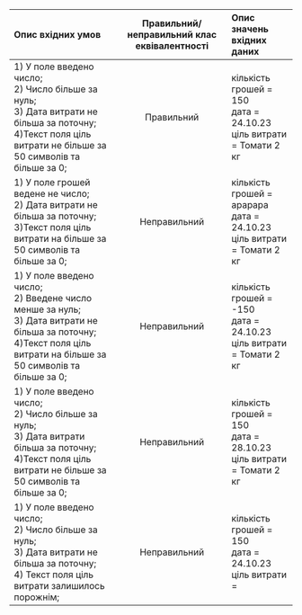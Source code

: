 |Опис вхідних умов|Правильний/неправильний клас еквівалентності|Опис значень вхідних даних|
|:-----|:-----:|:-----|
|1) У поле введено число;<br> 2) Число більше за нуль;<br> 3) Дата витрати не більша за поточну; <br> 4)Текст поля ціль витрати не більше за 50 символів та більше за 0; <br> |Правильний|кількість грошей = 150<br> дата = 24.10.23 <br> ціль витрати = Томати 2 кг|
|1) У поле грошей ведене не число;<br> 2) Дата витрати не більша за поточну; <br> 3)Текст поля ціль витрати на більше за 50 символів та більше за 0; <br> |Неправильний|кількість грошей = арарара <br> дата = 24.10.23 <br> ціль витрати = Томати 2 кг|
|1) У поле введено число;<br>2) Введене число менше за нуль;<br> 3) Дата витрати не більша за поточну; <br> 4)Текст поля ціль витрати на більше за 50 символів та більше за 0; <br> |Неправильний|кількість грошей = -150 <br> дата = 24.10.23 <br> ціль витрати = Томати 2 кг|
|1) У поле введено число;<br> 2) Число більше за нуль;<br> 3) Дата витрати більша за поточну; <br>4)Текст поля ціль витрати не більше за 50 символів та більше за 0;<br> |Неправильний|кількість грошей = 150<br> дата = 28.10.23 <br> ціль витрати = Томати 2 кг|
|1) У поле введено число;<br> 2) Число більше за нуль;<br> 3) Дата витрати не більша за поточну;<br> 4) Текст поля ціль витрати залишилось порожнім;<br> |Неправильний|кількість грошей = 150<br> дата = 24.10.23 <br> ціль витрати =|
